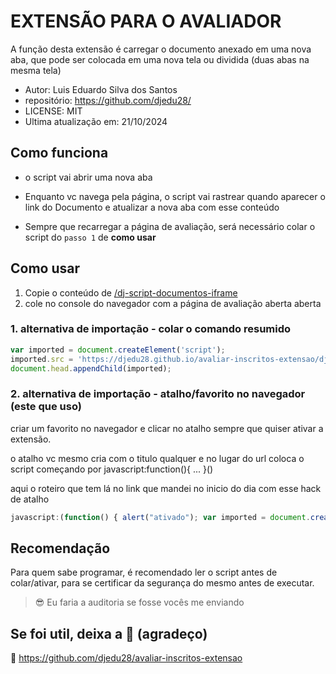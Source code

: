 # EXTENSÃO PARA O AVALIADOR

A função desta extensão é carregar o documento anexado em uma nova aba, que pode ser colocada em uma nova tela ou dividida (duas abas na mesma tela)

* Autor: Luis Eduardo Silva dos Santos
* repositório: <https://github.com/djedu28/>
* LICENSE: MIT
* Ultima atualização em: 21/10/2024

## Como funciona

* o script vai abrir uma nova aba

* Enquanto vc navega pela página, o script vai rastrear quando aparecer o link do Documento e atualizar a nova aba com esse conteúdo

* Sempre que recarregar a página de avaliação, será necessário colar o script do `passo 1` de **como usar**

## Como usar

1. Copie o conteúdo de [/dj-script-documentos-iframe](dj-script-documentos-iframe.js)
2. cole no console do navegador com a página de avaliação aberta aberta

### 1. alternativa de importação - colar o comando resumido

```js
var imported = document.createElement('script');
imported.src = 'https://djedu28.github.io/avaliar-inscritos-extensao/dj-script-documentos-iframe.js';
document.head.appendChild(imported); 

```

### 2. alternativa de importação - atalho/favorito no navegador (este que uso)

criar um favorito no navegador e clicar no atalho sempre que quiser ativar a extensão.

o atalho vc mesmo cria
com o titulo qualquer
e no lugar do url coloca o script começando por javascript:function(){ ... }()

aqui o roteiro que tem lá no link que mandei no inicio do dia com esse hack de atalho

```js
javascript:(function() { alert("ativado"); var imported = document.createElement('script'); imported.src = 'https://djedu28.github.io/avaliar-inscritos-extensao/dj-script-documentos-iframe.js'; document.head.appendChild(imported);})()
```

## Recomendação

Para quem sabe programar, é recomendado ler o script antes de colar/ativar, para se certificar da segurança do mesmo antes de executar. 
> 😎 Eu faria a auditoria se fosse vocês me enviando

## Se foi util, deixa a 🌟 (agradeço)

🌟 <https://github.com/djedu28/avaliar-inscritos-extensao>
